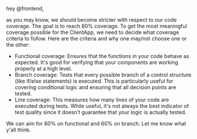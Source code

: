 hey @frontend, 

as you may know, we should become stricter with respect to our code coverage. The goal is to reach 80% coverage. To get the most meaningful coverage possible for the ClientApp, we need to decide what coverage criteria to follow. 
Here are the criteria and why one may/not choose one or the other:

- Functional coverage: Ensures that the functions in your code behave as expected. It's good for verifying that your components are working properly at a high level.
- Branch coverage: Tests that every possible branch of a control structure (like if/else statements) is executed. This is particularly useful for covering conditional logic and ensuring that all decision points are tested.
- Line coverage: This measures how many lines of your code are executed during tests. While useful, it's not always the best indicator of test quality since it doesn’t guarantee that your logic is actually tested.

We can aim for 80% on functional and 60% on branch. Let me know what y'all think.